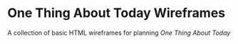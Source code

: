 # One Thing About Today Wireframes

A collection of basic HTML wireframes for planning _One Thing About Today_
